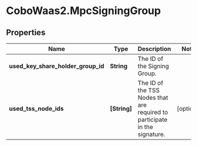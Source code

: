 # CoboWaas2.MpcSigningGroup

## Properties

Name | Type | Description | Notes
------------ | ------------- | ------------- | -------------
**used_key_share_holder_group_id** | **String** | The ID of the Signing Group. | 
**used_tss_node_ids** | **[String]** | The ID of the TSS Nodes that are required to participate in the signature. | [optional] 


